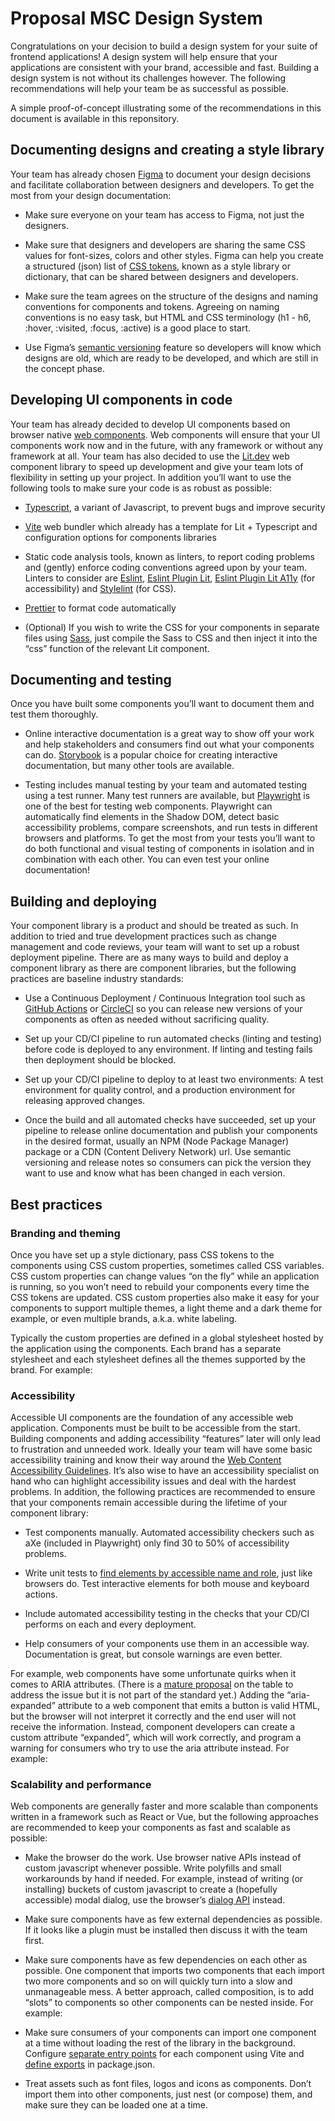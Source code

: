 # Proposal MSC Design System

Congratulations on your decision to build a design system for your suite of frontend applications\! A design system will help ensure that your applications are consistent with your brand, accessible and fast. Building a design system is not without its challenges however. The following recommendations will help your team be as successful as possible. 

A simple proof-of-concept illustrating some of the recommendations in this document is available in this reponsitory.

## Documenting designs and creating a style library

Your team has already chosen [Figma](https://www.figma.com/) to document your design decisions and facilitate collaboration between designers and developers. To get the most from your design documentation:

* Make sure everyone on your team has access to Figma, not just the designers.

* Make sure that designers and developers are sharing the same CSS values for font-sizes, colors and other styles. Figma can help you create a structured (json) list of [CSS tokens](https://docs.tokens.studio/), known as a style library or dictionary, that can be shared between designers and developers. 

* Make sure the team agrees on the structure of the designs and naming conventions for components and tokens. Agreeing on naming conventions is no easy task, but HTML and CSS terminology (h1 \- h6, :hover, :visited, :focus, :active) is a good place to start.

* Use Figma’s [semantic versioning](https://www.figma.com/community/plugin/1046106377087666849/semantic-versioning) feature so developers will know which designs are old, which are ready to be developed, and which are still in the concept phase.

## Developing UI components in code

Your team has already decided to develop UI components based on browser native [web components](https://developer.mozilla.org/en-US/docs/Web/API/Web_components). Web components will ensure that your UI components work now and in the future, with any framework or without any framework at all. Your team has also decided to use the [Lit.dev](https://lit.dev/) web component library to speed up development and give your team lots of flexibility in setting up your project. In addition you’ll want to use the following tools to make sure your code is as robust as possible:

* [Typescript](https://www.typescriptlang.org/), a variant of Javascript, to prevent bugs and improve security

* [Vite](https://vitejs.dev/) web bundler which already has a template for Lit \+ Typescript and configuration options for components libraries

* Static code analysis tools, known as linters, to report coding problems and (gently) enforce coding conventions agreed upon by your team. Linters to consider are [Eslint](https://eslint.org/), [Eslint Plugin Lit](https://www.npmjs.com/package/eslint-plugin-lit), [Eslint Plugin Lit A11y](https://www.npmjs.com/package/eslint-plugin-lit-a11y) (for accessibility) and [Stylelint](https://www.npmjs.com/package/stylelint) (for CSS).

* [Prettier](https://prettier.io/) to format code automatically

* (Optional) If you wish to write the CSS for your components in separate files using [Sass](https://sass-lang.com/), just compile the Sass to CSS and then inject it into the “css” function of the relevant Lit component.

## Documenting and testing

Once you have built some components you’ll want to document them and test them thoroughly. 

* Online interactive documentation is a great way to show off your work and help stakeholders and consumers find out what your components can do. [Storybook](https://storybook.js.org/docs) is a popular choice for creating interactive documentation, but many other tools are available.

* Testing includes manual testing by your team and automated testing using a test runner. Many test runners are available, but [Playwright](https://playwright.dev/) is one of the best for testing web components. Playwright can automatically find elements in the Shadow DOM, detect basic accessibility problems, compare screenshots, and run tests in different browsers and platforms. To get the most from your tests you’ll want to do both functional and visual testing of components in isolation and in combination with each other. You can even test your online documentation\!

## Building and deploying

Your component library is a product and should be treated as such. In addition to tried and true development practices such as change management and code reviews, your team will want to set up a robust deployment pipeline. There are as many ways to build and deploy a component library as there are component libraries, but the following practices are baseline industry standards:

* Use a Continuous Deployment / Continuous Integration tool such as [GitHub Actions](https://docs.github.com/en/actions) or [CircleCI](https://circleci.com/) so you can release new versions of your components as often as needed without sacrificing quality.

* Set up your CD/CI pipeline to run automated checks (linting and testing) before code is deployed to any environment. If linting and testing fails then deployment should be blocked.

* Set up your CD/CI pipeline to deploy to at least two environments: A test environment for quality control, and a production environment for releasing approved changes.

* Once the build and all automated checks have succeeded, set up your pipeline to release online documentation and publish your components in the desired format, usually an NPM (Node Package Manager) package or a CDN (Content Delivery Network) url. Use semantic versioning and release notes so consumers can pick the version they want to use and know what has been changed in each version.

## Best practices

### Branding and theming

Once you have set up a style dictionary, pass CSS tokens to the components using CSS custom properties, sometimes called CSS variables. CSS custom properties can change values “on the fly” while an application is running, so you won’t need to rebuild your components every time the CSS tokens are updated. CSS custom properties also make it easy for your components to support multiple themes, a light theme and a dark theme for example, or even multiple brands, a.k.a. white labeling. 

Typically the custom properties are defined in a global stylesheet hosted by the application using the components. Each brand has a separate stylesheet and each stylesheet defines all the themes supported by the brand. For example:

### Accessibility

Accessible UI components are the foundation of any accessible web application. Components must be built to be accessible from the start. Building components and adding accessibility “features” later will only lead to frustration and unneeded work. Ideally your team will have some basic accessibility training and know their way around the [Web Content Accessibility Guidelines](https://www.w3.org/WAI/standards-guidelines/wcag/). It’s also wise to have an accessibility specialist on hand who can highlight accessibility issues and deal with the hardest problems. In addition, the following practices are recommended to ensure that your components remain accessible during the lifetime of your component library:

* Test components manually. Automated accessibility checkers such as aXe (included in Playwright) only find 30 to 50% of accessibility problems. 

* Write unit tests to [find elements by accessible name and role](https://playwright.dev/docs/api/class-framelocator#frame-locator-get-by-role), just like browsers do. Test interactive elements for both mouse and keyboard actions.

* Include automated accessibility testing in the checks that your CD/CI performs on each and every deployment.

* Help consumers of your components use them in an accessible way. Documentation is great, but console warnings are even better.

For example, web components have some unfortunate quirks when it comes to ARIA attributes. (There is a [mature proposal](https://github.com/WICG/webcomponents/blob/gh-pages/proposals/reference-target-explainer.md) on the table to address the issue but it is not part of the standard yet.) Adding the “aria-expanded” attribute to a web component that emits a button is valid HTML, but the browser will not interpret it correctly and the end user will not receive the information. Instead, component developers can create a custom attribute “expanded”, which will work correctly, and program a warning for consumers who try to use the aria attribute instead. For example:

### Scalability and performance

Web components are generally faster and more scalable than components written in a framework such as React or Vue, but the following approaches are recommended to keep your components as fast and scalable as possible: 

* Make the browser do the work. Use browser native APIs instead of custom javascript whenever possible. Write polyfills and small workarounds by hand if needed. For example, instead of writing (or installing) buckets of custom javascript to create a (hopefully accessible) modal dialog, use the browser’s [dialog API](https://developer.mozilla.org/en-US/docs/Web/HTML/Element/dialog) instead.

* Make sure components have as few external dependencies as possible. If it looks like a plugin must be installed then discuss it with the team first.

* Make sure components have as few dependencies on each other as possible. One component that imports two components that each import two more components and so on will quickly turn into a slow and unmanageable mess. A better approach, called composition, is to add “slots” to components so other components can be nested inside. For example:

* Make sure consumers of your components can import one component at a time without loading the rest of the library in the background. Configure [separate entry points](https://vitejs.dev/guide/build.html#library-mode) for each component using Vite and [define exports](https://nodejs.org/api/packages.html#subpath-exports) in package.json.

* Treat assets such as font files, logos and icons as components. Don’t import them into other components, just nest (or compose) them, and make sure they can be loaded one at a time. 
